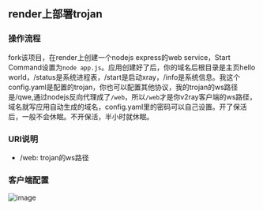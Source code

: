 ## render上部署trojan
### 操作流程
fork该项目，在render上创建一个nodejs express的web  service，Start Command设置为```node app.js```。应用创建好了后，你的域名后根目录是主页hello world，/status是系统进程表，/start是启动xray，/info是系统信息。我这个config.yaml是配置的trojan，你也可以配置其他协议，我的trojan的ws路径是/qwe,通过nodejs反向代理成了`/web`，所以`/web`才是你v2ray客户端的ws路径，域名就写应用自动生成的域名，config.yaml里的密码可以自己设置。开了保活后，一般不会休眠。不开保活，半小时就休眠。

### URI说明
- /web: trojan的ws路径
### 客户端配置

![image](https://file.eeea.ga/view.php/34640c1e9d037ce69f3fd2971de26baa.png)
